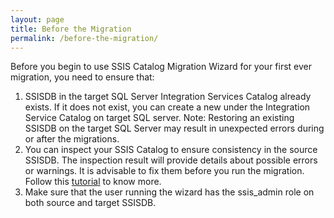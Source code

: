 ```yaml
---
layout: page
title: Before the Migration
permalink: /before-the-migration/
---
```

Before you begin to use SSIS Catalog Migration Wizard for your first ever 
migration, you need to ensure that:
1. SSISDB in the target SQL Server Integration Services Catalog already 
exists. If it does not exist, you can create a new under the Integration 
Service Catalog on target SQL server. 
Note: Restoring an existing SSISDB on the target SQL Server may result 
in unexpected errors during or after the migrations.
2. You can inspect your SSIS Catalog to ensure consistency in the source 
SSISDB. The inspection result will provide details about possible 
errors or warnings. It is advisable to fix them before you run the 
migration. Follow this [tutorial](https://azureops.org/articles/is-your-ssis-catalog-migration-ready/) to know more.
3. Make sure that the user running the wizard has the ssis_admin role on both 
source and target SSISDB.

